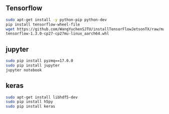 ## Tensorflow
```bash
sudo apt-get install -y python-pip python-dev
pip install tensorflow-wheel-file
wget https://github.com/WangYuchenSJTU/installTensorFlowJetsonTX/raw/master/TX2/tensorflow-1.3.0-cp27-cp27mu-linux_aarch64.whl
tensorflow-1.3.0-cp27-cp27mu-linux_aarch64.whl
```

## jupyter
```bash
sudo pip install pyzmq==17.0.0
sudo pip install jupyter
jupyter notebook
```

## keras
```bash
sudo apt-get install libhdf5-dev
sudo pip install h5py
sudo pip install keras
```
